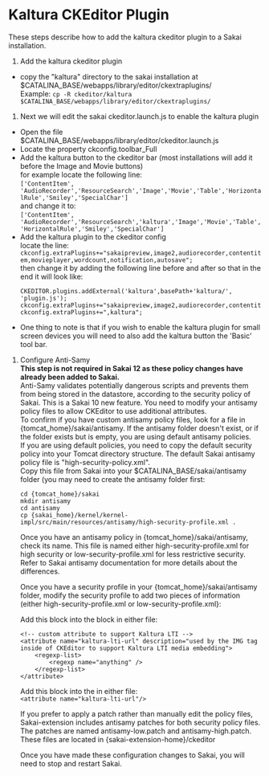 # Kaltura CKEditor Plugin

These steps describe how to add the kaltura ckeditor plugin to a Sakai installation.

1. Add the kaltura ckeditor plugin
  * copy the "kaltura" directory to the sakai installation at $CATALINA_BASE/webapps/library/editor/ckextraplugins/  
    Example: `cp -R ckeditor/kaltura $CATALINA_BASE/webapps/library/editor/ckextraplugins/`
1. Next we will edit the sakai ckeditor.launch.js to enable the kaltura plugin   
  - Open the file $CATALINA_BASE/webapps/library/editor/ckeditor.launch.js  
  - Locate the property ckconfig.toolbar_Full  
  - Add the kaltura button to the ckeditor bar (most installations will add it before the Image and Movie buttons)  
    for example locate the following line:  
    `['ContentItem', 'AudioRecorder','ResourceSearch','Image','Movie','Table','HorizontalRule','Smiley','SpecialChar']`  
    and change it to:  
    `['ContentItem', 'AudioRecorder','ResourceSearch','kaltura','Image','Movie','Table','HorizontalRule','Smiley','SpecialChar']`  
  - Add the kaltura plugin to the ckeditor config  
    locate the line:
    `ckconfig.extraPlugins+="sakaipreview,image2,audiorecorder,contentitem,movieplayer,wordcount,notification,autosave";`  
    then change it by adding the following line before and after so that in the end it will look like:  
    ```
    CKEDITOR.plugins.addExternal('kaltura',basePath+'kaltura/', 'plugin.js');
    ckconfig.extraPlugins+="sakaipreview,image2,audiorecorder,contentitem,movieplayer,wordcount,notification,autosave";  
    ckconfig.extraPlugins+=",kaltura";
    ```
  - One thing to note is that if you wish to enable the kaltura plugin for small screen devices you will need to also
    add the kaltura button the 'Basic' tool bar.
1. Configure Anti-Samy  
    **This step is not required in Sakai 12 as these policy changes have already been added to Sakai.**  
    Anti-Samy validates potentially dangerous scripts and prevents them from being stored in the 
    datastore, according to the security policy of Sakai.  This is a Sakai 10 new feature.  You need to
    modify your antisamy policy files to allow CKEditor to use additional attributes.  
    To confirm if you have custom antisamy policy files, look for a file in {tomcat_home}/sakai/antisamy.
    If the antisamy folder doesn't exist, or if the folder exists but is empty, you are using default
    antisamy policies.  
    If you are using default policies, you need to copy the default security policy into your 
    Tomcat directory structure.  The default Sakai antisamy policy file is "high-security-policy.xml".  
    Copy this file from Sakai into your $CATALINA_BASE/sakai/antisamy folder (you may need to create 
    the antisamy folder first:
    ```
    cd {tomcat_home}/sakai
    mkdir antisamy
    cd antisamy
    cp {sakai_home}/kernel/kernel-impl/src/main/resources/antisamy/high-security-profile.xml .
    ```
    Once you have an antisamy policy in {tomcat_home}/sakai/antisamy, check its name.  This file is
    named either high-security-profile.xml for high security or low-security-profile.xml for 
    less restrictive security.  Refer to Sakai antisamy documentation for more details about the differences.
    
    Once you have a security profile in your {tomcat_home}/sakai/antisamy folder, modify the 
    security profile to add two pieces of information 
    (either high-security-profile.xml or low-security-profile.xml}:
    
    Add this block into the <common-attributes> block in either file:
    ```
    <!-- custom attribute to support Kaltura LTI -->
    <attribute name="kaltura-lti-url" description="used by the IMG tag inside of CKEditor to support Kaltura LTI media embedding">
        <regexp-list>
            <regexp name="anything" />
        </regexp-list>
    </attribute>
    ```
    Add this block into the <tag name="img" action="validate"> in either file:  
    `<attribute name="kaltura-lti-url"/>`
    
    If you prefer to apply a patch rather than manually edit the policy files, 
    Sakai-extension includes antisamy patches for both security policy files.
    The patches are named antisamy-low.patch and antisamy-high.patch.  These files are located
    in {sakai-extension-home}/ckeditor
    
    Once you have made these configuration changes to Sakai, you will need to stop and restart Sakai.
